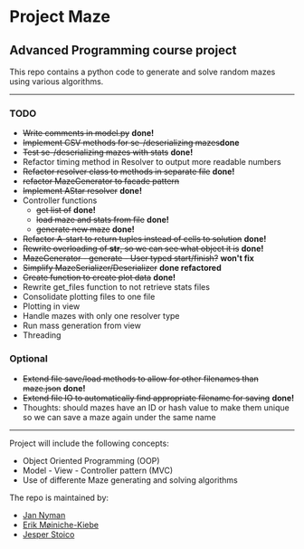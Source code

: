 # Project Maze
## Advanced Programming course project

This repo contains a python code to generate and solve random mazes using various algorithms.

******

### TODO
* ~~Write comments in model.py~~ __done!__
* ~~Implement CSV methods for se-/deserializing mazes~~__done__
* ~~Test se-/deserializing mazes with stats~~ __done!__
* Refactor timing method in Resolver to output more readable numbers
* ~~Refactor resolver class to methods in separate file~~ __done!__
* ~~refactor MazeGenerator to facade pattern~~
* ~~Implement AStar resolver~~ __done!__
* Controller functions
  * ~~get list of~~ __done!__
  * ~~load maze and stats from file~~ __done!__
  * ~~generate new maze~~ __done!__
* ~~Refactor A-start to return tuples instead of cells to solution~~ __done!__
* ~~Rewrite overloading of __str__, so we can see what object it is~~ __done!__
* ~~MazeGenerator - generate - User typed start/finish?~~ __won't fix__
* ~~Simplify MazeSerializer/Deserializer~~ __done refactored__
* ~~Create function to create plot data~~ __done!__
* Rewrite get_files function to not retrieve stats files
* Consolidate plotting files to one file
* Plotting in view
* Handle mazes with only one resolver type
* Run mass generation from view
* Threading

### Optional
* ~~Extend file save/load methods to allow for other filenames than maze.json~~ __done!__
* ~~Extend file IO to automatically find appropriate filename for saving~~ __done!__
* Thoughts: should mazes have an ID or hash value to make them unique so we can save a maze again under the same name

******

Project will include the following concepts:
* Object Oriented Programming (OOP)
* Model - View - Controller pattern (MVC)
* Use of differente Maze generating and solving algorithms

The repo is maintained by:
* [Jan Nyman](https://github.com/M19259)
* [Erik Møiniche-Kiebe](https://github.com/codatr0n)
* [Jesper Stoico](https://github.com/JesperStoico)
